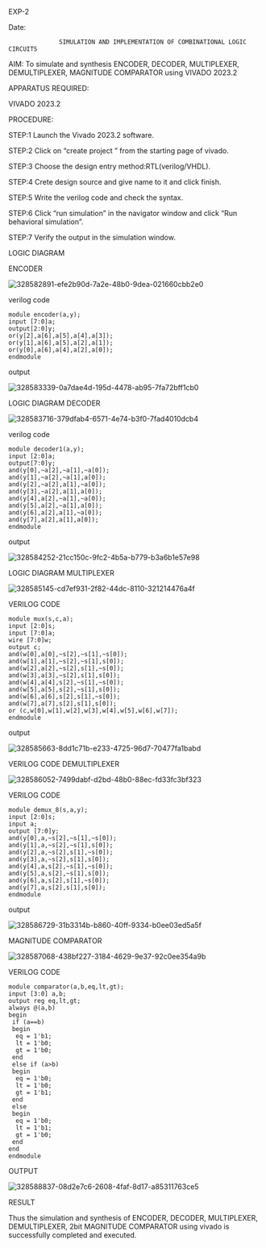 EXP-2

Date:

                  SIMULATION AND IMPLEMENTATION OF COMBINATIONAL LOGIC CIRCUITS

AIM:
 To simulate and synthesis ENCODER, DECODER, MULTIPLEXER, DEMULTIPLEXER, MAGNITUDE COMPARATOR using VIVADO 2023.2

APPARATUS REQUIRED: 

VIVADO 2023.2

PROCEDURE:

STEP:1 Launch the Vivado 2023.2 software.

STEP:2 Click on “create project ” from the starting page of vivado.

STEP:3 Choose the design entry method:RTL(verilog/VHDL).

STEP:4 Crete design source and give name to it and click finish.

STEP:5 Write the verilog code and check the syntax.

STEP:6 Click “run simulation” in the navigator window and click “Run behavioral simulation”.

STEP:7 Verify the output in the simulation window.

LOGIC DIAGRAM

ENCODER

![328582891-efe2b90d-7a2e-48b0-9dea-021660cbb2e0](https://github.com/Bharathchows18/VLSI-LAB-EXP-2/assets/161430676/cbdf6539-bfb9-4526-aedb-0f06358dfca5)

verilog code
```
module encoder(a,y);
input [7:0]a;
output[2:0]y;
or(y[2],a[6],a[5],a[4],a[3]);
or(y[1],a[6],a[5],a[2],a[1]);
or(y[0],a[6],a[4],a[2],a[0]);
endmodule
```
output

![328583339-0a7dae4d-195d-4478-ab95-7fa72bff1cb0](https://github.com/Bharathchows18/VLSI-LAB-EXP-2/assets/161430676/bb3e066b-ee2d-4b13-86b4-76d69a71f2dc)

LOGIC DIAGRAM DECODER

![328583716-379dfab4-6571-4e74-b3f0-7fad4010dcb4](https://github.com/Bharathchows18/VLSI-LAB-EXP-2/assets/161430676/2027ff6a-4b37-4e65-b26c-bb721b2e2970)


verilog code
```
module decoder1(a,y);
input [2:0]a;
output[7:0]y;
and(y[0],~a[2],~a[1],~a[0]);
and(y[1],~a[2],~a[1],a[0]);
and(y[2],~a[2],a[1],~a[0]);
and(y[3],~a[2],a[1],a[0]);
and(y[4],a[2],~a[1],~a[0]);
and(y[5],a[2],~a[1],a[0]);
and(y[6],a[2],a[1],~a[0]);
and(y[7],a[2],a[1],a[0]);
endmodule
```
output

![328584252-21cc150c-9fc2-4b5a-b779-b3a6b1e57e98](https://github.com/Bharathchows18/VLSI-LAB-EXP-2/assets/161430676/df7019a2-8450-472e-b032-10915d08063c)

LOGIC DIAGRAM MULTIPLEXER

![328585145-cd7ef931-2f82-44dc-8110-321214476a4f](https://github.com/Bharathchows18/VLSI-LAB-EXP-2/assets/161430676/c5d0e39c-a235-4dc2-be61-019b84136e3a)


VERILOG CODE
```
module mux(s,c,a);
input [2:0]s;
input [7:0]a;
wire [7:0]w;
output c;
and(w[0],a[0],~s[2],~s[1],~s[0]);
and(w[1],a[1],~s[2],~s[1],s[0]);
and(w[2],a[2],~s[2],s[1],~s[0]);
and(w[3],a[3],~s[2],s[1],s[0]);
and(w[4],a[4],s[2],~s[1],~s[0]);
and(w[5],a[5],s[2],~s[1],s[0]);
and(w[6],a[6],s[2],s[1],~s[0]);
and(w[7],a[7],s[2],s[1],s[0]);
or (c,w[0],w[1],w[2],w[3],w[4],w[5],w[6],w[7]);
endmodule
```
output

![328585663-8dd1c71b-e233-4725-96d7-70477fa1babd](https://github.com/Bharathchows18/VLSI-LAB-EXP-2/assets/161430676/639cdb5d-6fec-40a3-bb41-877b66690ba5)

VERILOG CODE DEMULTIPLEXER

![328586052-7499dabf-d2bd-48b0-88ec-fd33fc3bf323](https://github.com/Bharathchows18/VLSI-LAB-EXP-2/assets/161430676/bd6a85c3-0d1f-49e2-9380-32c6bc22913b)


VERILOG CODE
```
module demux_8(s,a,y);
input [2:0]s;
input a;
output [7:0]y;
and(y[0],a,~s[2],~s[1],~s[0]);
and(y[1],a,~s[2],~s[1],s[0]);
and(y[2],a,~s[2],s[1],~s[0]);
and(y[3],a,~s[2],s[1],s[0]);
and(y[4],a,s[2],~s[1],~s[0]);
and(y[5],a,s[2],~s[1],s[0]);
and(y[6],a,s[2],s[1],~s[0]);
and(y[7],a,s[2],s[1],s[0]);
endmodule
```

output

![328586729-31b3314b-b860-40ff-9334-b0ee03ed5a5f](https://github.com/Bharathchows18/VLSI-LAB-EXP-2/assets/161430676/7278ac37-d30b-4678-b6f3-d3e74ecf902e)

MAGNITUDE COMPARATOR

![328587068-438bf227-3184-4629-9e37-92c0ee354a9b](https://github.com/Bharathchows18/VLSI-LAB-EXP-2/assets/161430676/be421dba-bd82-470d-8437-7824cdc767c0)

VERILOG CODE
```
module comparator(a,b,eq,lt,gt);
input [3:0] a,b;
output reg eq,lt,gt;
always @(a,b)
begin
 if (a==b)
 begin
  eq = 1'b1;
  lt = 1'b0;
  gt = 1'b0;
 end
 else if (a>b)
 begin
  eq = 1'b0;
  lt = 1'b0;
  gt = 1'b1;
 end
 else
 begin
  eq = 1'b0;
  lt = 1'b1;
  gt = 1'b0;
 end
end 
endmodule
```
OUTPUT

![328588837-08d2e7c6-2608-4faf-8d17-a85311763ce5](https://github.com/Bharathchows18/VLSI-LAB-EXP-2/assets/161430676/af894dd1-a196-47e8-826a-b801f46e4c66)

RESULT

Thus the simulation and synthesis of ENCODER, DECODER, MULTIPLEXER, DEMULTIPLEXER, 2bit MAGNITUDE COMPARATOR using vivado is successfully completed and executed.



